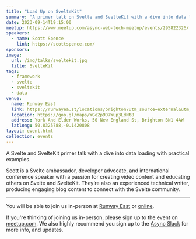 ```yaml
---
title: "Load Up on SvelteKit"
summary: "A primer talk on Svelte and SvelteKit with a dive into data loading with practical examples"
date: 2023-09-14T19:15:00
meetup: https://www.meetup.com/async-web-tech-meetup/events/295822326/
speakers:
  - name: Scott Spence
    link: https://scottspence.com/
sponsors:
image:
  url: /img/talks/sveltekit.jpg
  title: SvelteKit
tags:
  - framework
  - svelte
  - sveltekit
  - data
venue:
  name: Runway East
  link: https://runwayea.st/locations/brighton?utm_source=external&utm_medium=event&utm_campaign=sponsorship
  location: https://goo.gl/maps/WGe2p9D7Wup3LdNt8
  address: York And Elder Works, 50 New England St, Brighton BN1 4AW
  latlong: 50.8325788,-0.1420808
layout: event.html
collection: events
---
```


A Svelte and SvelteKit primer talk with a dive into data loading with practical examples.

Scott is a Svelte ambassador, developer advocate, and international conference speaker with a passion for creating video content and educating others on Svelte and SvelteKit. They’re also an experienced technical writer, producing engaging blog content to connect with the Svelte community.

---

You will be able to join us in-person at [Runway East](https://runwayea.st/locations/brighton?utm_source=external&utm_medium=event&utm_campaign=sponsorship) or [online](https://www.youtube.com/watch?v=mGb2v89I8dk).

If you're thinking of joining us in-person, please sign up to the event on [meetup.com](https://www.meetup.com/async-web-tech-meetup/events/295822326/). We also highly recommend you sign up to the [Async Slack](https://join.slack.com/t/asyncjs/shared_invite/zt-1aguxx86q-XjF_yWcFoJ8fyYYzoqgDaQ) for more info, and updates.

